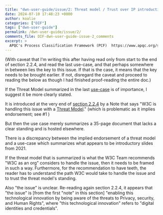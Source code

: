 ```yaml
---
title: "dwn-user-guide/issue/2: Threat model / Trust over IP introduction"
date: 2024-07-10 17:48:23 +0000
author: koalie
categories: ["DIF"]
tags: ["dwn-user-guide"]
permalink: /dwn-user-guide/issue/2/
comments_file: DIF-dwn-user-guide-issue-2_comments
excerpt: >
  APQC's Process Classification Framework (PCF)  https://www.apqc.org/sites/default/files/files/PCF%20Collateral/Understanding%20the%20PCF%20Elements%20%20-%20FINAL.pdf
---
```

(With caveat that I'm writing this after having read only from start to the end of section 2.2.4, and read the last use-case, and that perhaps somewhere in between lies the key to this issue. If that is the case, it means that the key needs to be brought earlier. If not, disregard the caveat and proceed to reading the below as though I had finished proof-reading the entire doc.)

If the Threat Model summarized in the last [use-case](https://w3c.github.io/identity-web-impact/#pure-digital-credentials) is of importance, I suggest it be more clearly stated.

It is introduced at the very end of [section 2.2.4](https://w3c.github.io/identity-web-impact/#opportunities-and-threats) by a Note that says "W3C is handling this issue with a [Threat Model](https://w3c.github.io/identity-web-impact/#a5)." (which is problematic as it implies endorsement; see #1 )

But then the use case merely summarizes a 35-page document that lacks a clear standing and is hosted elsewhere.

There is a discrepancy between the implied endorsement of a threat model and a use-case which summarizes what appears to be introductory slides from 2021.

If the threat model that is summarized is what the W3C Team recommends "W3C as an org" considers to handle the issue, then it needs to be framed in such a way. Furthermore, for the recommendation to have teeth, the reader has to understand the path W3C would take to handle the issue and to trust the threat model's standing.

Also "the issue" is unclear. Re-reading again section 2.2.4, it appears that "the issue" is [from the first "note" in this section] "enabling this technological innovation by being aware of the threats to Privacy, security, and Human Rights", where "this technological innovation" refers to "digital identities and credentials".


